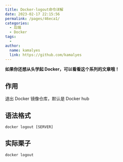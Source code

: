 ```yaml
---
title: Docker-logout命令详解
date: 2023-02-17 22:15:56
permalink: /pages/46eca1/
categories:
  - 后端
  - Docker
tags:
  - 
author: 
  name: kamalyes
  link: https://github.com/kamalyes
---
```

**如果你还想从头学起 Docker，可以看看这个系列的文章哦！**

## 作用
退出 Docker 镜像仓库，默认是 Docker hub

## 语法格式
```python
docker logout [SERVER]
```

## 实际栗子
```python
docker logout
```
